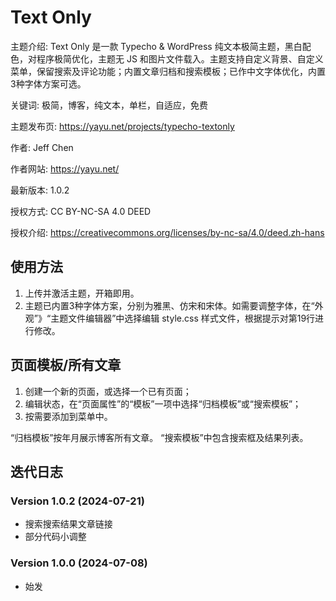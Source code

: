 # Text Only

主题介绍: Text Only 是一款 Typecho & WordPress 纯文本极简主题，黑白配色，对程序极简优化，主题无 JS 和图片文件载入。主题支持自定义背景、自定义菜单，保留搜索及评论功能；内置文章归档和搜索模板；已作中文字体优化，内置3种字体方案可选。

关键词: 极简，博客，纯文本，单栏，自适应，免费

主题发布页: https://yayu.net/projects/typecho-textonly

作者: Jeff Chen

作者网站: https://yayu.net/

最新版本: 1.0.2

授权方式: CC BY-NC-SA 4.0 DEED

授权介绍: https://creativecommons.org/licenses/by-nc-sa/4.0/deed.zh-hans


## 使用方法

1. 上传并激活主题，开箱即用。
2. 主题已内置3种字体方案，分别为雅黑、仿宋和宋体。如需要调整字体，在“外观”》“主题文件编辑器”中选择编辑 style.css 样式文件，根据提示对第19行进行修改。


## 页面模板/所有文章

1. 创建一个新的页面，或选择一个已有页面；
2. 编辑状态，在“页面属性”的“模板”一项中选择“归档模板”或“搜索模板”；
3. 按需要添加到菜单中。

“归档模板”按年月展示博客所有文章。
“搜索模板”中包含搜索框及结果列表。



## 迭代日志

### Version 1.0.2 (2024-07-21)
- 搜索搜索结果文章链接
- 部分代码小调整

### Version 1.0.0 (2024-07-08)
- 始发